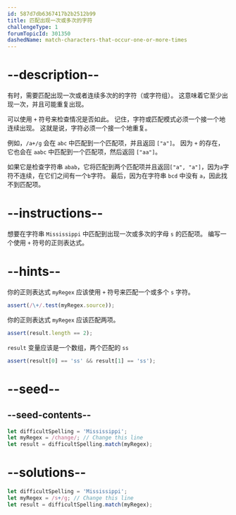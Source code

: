 ```yaml
---
id: 587d7db6367417b2b2512b99
title: 匹配出现一次或多次的字符
challengeType: 1
forumTopicId: 301350
dashedName: match-characters-that-occur-one-or-more-times
---
```


# --description--

有时，需要匹配出现一次或者连续多次的的字符（或字符组）。 这意味着它至少出现一次，并且可能重复出现。

可以使用 `+` 符号来检查情况是否如此。 记住，字符或匹配模式必须一个接一个地连续出现。 这就是说，字符必须一个接一个地重复。

例如，`/a+/g` 会在 `abc` 中匹配到一个匹配项，并且返回 `["a"]`。 因为 `+` 的存在，它也会在 `aabc` 中匹配到一个匹配项，然后返回 `["aa"]`。

如果它是检查字符串 `abab`，它将匹配到两个匹配项并且返回`["a", "a"]`，因为`a`字符不连续，在它们之间有一个`b`字符。 最后，因为在字符串 `bcd` 中没有 `a`，因此找不到匹配项。

# --instructions--

想要在字符串 `Mississippi` 中匹配到出现一次或多次的字母 `s` 的匹配项。 编写一个使用 `+` 符号的正则表达式。

# --hints--

你的正则表达式 `myRegex` 应该使用 `+` 符号来匹配一个或多个 `s` 字符。

```js
assert(/\+/.test(myRegex.source));
```

你的正则表达式 `myRegex` 应该匹配两项。

```js
assert(result.length == 2);
```

`result` 变量应该是一个数组，两个匹配的 `ss`

```js
assert(result[0] == 'ss' && result[1] == 'ss');
```

# --seed--

## --seed-contents--

```js
let difficultSpelling = 'Mississippi';
let myRegex = /change/; // Change this line
let result = difficultSpelling.match(myRegex);
```

# --solutions--

```js
let difficultSpelling = 'Mississippi';
let myRegex = /s+/g; // Change this line
let result = difficultSpelling.match(myRegex);
```
